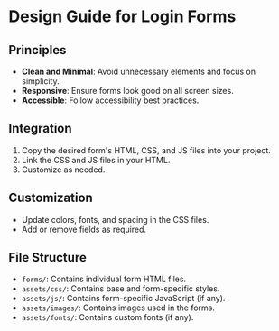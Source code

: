 # Design Guide for Login Forms

## Principles
- **Clean and Minimal**: Avoid unnecessary elements and focus on simplicity.
- **Responsive**: Ensure forms look good on all screen sizes.
- **Accessible**: Follow accessibility best practices.

## Integration
1. Copy the desired form's HTML, CSS, and JS files into your project.
2. Link the CSS and JS files in your HTML.
3. Customize as needed.

## Customization
- Update colors, fonts, and spacing in the CSS files.
- Add or remove fields as required.

## File Structure
- `forms/`: Contains individual form HTML files.
- `assets/css/`: Contains base and form-specific styles.
- `assets/js/`: Contains form-specific JavaScript (if any).
- `assets/images/`: Contains images used in the forms.
- `assets/fonts/`: Contains custom fonts (if any).
